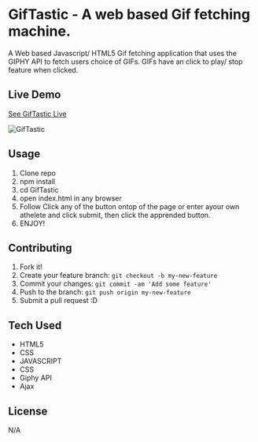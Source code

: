 # GifTastic - A web based Gif fetching machine.  

A Web based Javascript/ HTML5 Gif fetching application that uses the GIPHY API to fetch users choice of GIFs. GIFs have an click to play/ stop feature when clicked.

## Live Demo

[See GifTastic Live](https://ramirolpz55.github.io/GifTastic/)

![GifTastic](assets/images/GifTastic.gif)


## Usage

1. Clone repo
2. npm install
3. cd GifTastic
4. open index.html in any browser
5. Follow Click any of the button ontop of the page or enter ayour own athelete and click submit, then click the apprended button. 
6. ENJOY! 

## Contributing

1. Fork it!
2. Create your feature branch: `git checkout -b my-new-feature`
3. Commit your changes: `git commit -am 'Add some feature'`
4. Push to the branch: `git push origin my-new-feature`
5. Submit a pull request :D

## Tech Used 

* HTML5 
* CSS 
* JAVASCRIPT 
* CSS 
* Giphy API
* Ajax

## License

N/A
